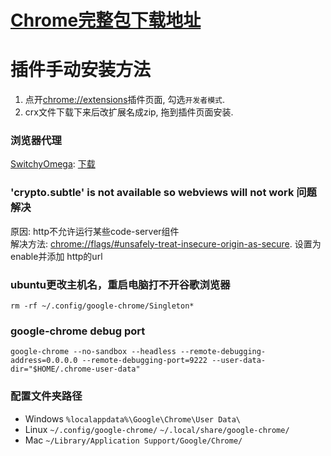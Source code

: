 # [Chrome完整包下载地址](https://www.google.cn/chrome/?standalone=1&extra=stablechannel)

# 插件手动安装方法

1. 点开[chrome://extensions](chrome://extensions)插件页面, 勾选```开发者模式```.
2. crx文件下载下来后改扩展名成zip, 拖到插件页面安装.

### 浏览器代理

[SwitchyOmega](https://github.com/FelisCatus/SwitchyOmega): [下载](https://github.com/FelisCatus/SwitchyOmega/releases)

### 'crypto.subtle' is not available so webviews will not work 问题解决

原因: http不允许运行某些code-server组件<br>
解决方法: [chrome://flags/#unsafely-treat-insecure-origin-as-secure](chrome://flags/#unsafely-treat-insecure-origin-as-secure). 设置为enable并添加 http的url<br>

### ubuntu更改主机名，重启电脑打不开谷歌浏览器

```shell
rm -rf ~/.config/google-chrome/Singleton*
```

### google-chrome debug port

```shell
google-chrome --no-sandbox --headless --remote-debugging-address=0.0.0.0 --remote-debugging-port=9222 --user-data-dir="$HOME/.chrome-user-data"
```

### 配置文件夹路径
* Windows
```%localappdata%\Google\Chrome\User Data\```
* Linux
```~/.config/google-chrome/```
```~/.local/share/google-chrome/```
* Mac
```~/Library/Application Support/Google/Chrome/```
